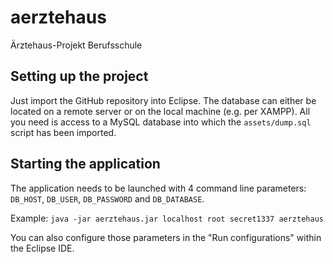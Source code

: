 # aerztehaus
Ärztehaus-Projekt Berufsschule

## Setting up the project
Just import the GitHub repository into Eclipse.
The database can either be located on a remote server or on the
local machine (e.g. per XAMPP). All you need is access to a MySQL
database into which the `assets/dump.sql` script has been imported.

## Starting the application
The application needs to be launched with 4 command line parameters:
`DB_HOST`, `DB_USER`, `DB_PASSWORD` and `DB_DATABASE`.

Example: `java -jar aerztehaus.jar localhost root secret1337 aerztehaus`

You can also configure those parameters in the "Run configurations"
within the Eclipse IDE.